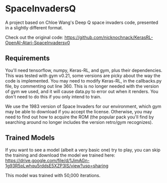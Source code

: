 # SpaceInvadersQ
A project based on Chloe Wang's Deep Q space invaders code, presented in a slightly different format. 

Check out the original code: https://github.com/nicknochnack/KerasRL-OpenAI-Atari-SpaceInvadersv0

## Requirements
You'll need tensorflow, numpy, Keras-RL, and gym, plus their dependencies. This was tested with gym v0.21, 
some versions are picky about the way the code is implemented. You may need to modify Keras-RL, in the callbacks.py
file, by commenting out line 360. This is no longer needed with the version of gym we used, and it will
cause data.py to error out when it renders. You don't need to do this if you only intend to train.

We use the 1983 version of Space Invaders for our environment, which gym may be able to download if you accept the license. 
Otherwise, you may need to find out how to acquire the ROM (the popular pack you'll find by searching around no longer
includes the version retro/gym recognizes).

## Trained Models
If you want to see a model (albeit a very basic one) try to play, you can skip the training and
download the model we trained here: https://drive.google.com/file/d/1JimAGn-1g93R5pLwhqu5rddsE5XZP3IS/view?usp=sharing

This model was trained with 50,000 iterations. 
